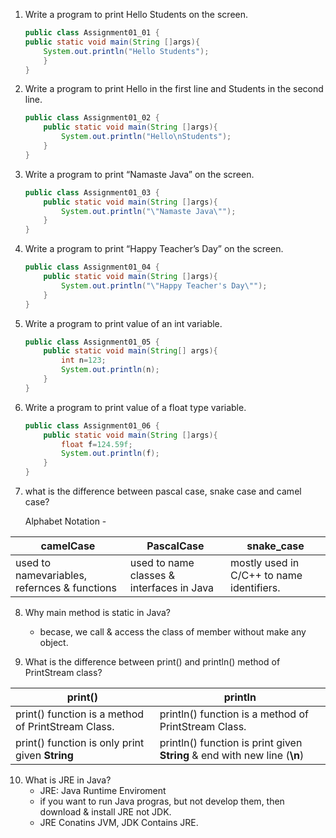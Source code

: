 1.  Write a program to print Hello Students on the screen.

    ```Java
    public class Assignment01_01 {
    public static void main(String []args){
        System.out.println("Hello Students");
        }
    }
    ```

2.  Write a program to print Hello in the first line and Students in the second line.
    
    ```Java
    public class Assignment01_02 {
        public static void main(String []args){
            System.out.println("Hello\nStudents");
        }
    }
    ```

3.  Write a program to print “Namaste Java” on the screen.
    ```Java
    public class Assignment01_03 {
        public static void main(String []args){
            System.out.println("\"Namaste Java\"");
        }
    }
    ```

4.  Write a program to print “Happy Teacher’s Day” on the screen.
    ```Java
    public class Assignment01_04 {
        public static void main(String []args){
            System.out.println("\"Happy Teacher's Day\"");
        }
    }
    ```

5.  Write a program to print value of an int variable.
    ```Java
    public class Assignment01_05 {
        public static void main(String[] args){
            int n=123;
            System.out.println(n);
        }
    }
    ```

6.  Write a program to print value of a float type variable.
    ```Java
    public class Assignment01_06 {
        public static void main(String []args){
            float f=124.59f;
            System.out.println(f);
        }
    }
    ```

7. what is the difference between pascal case, snake case and camel case?

    Alphabet Notation - 
    
| camelCase                                    | PascalCase                                | snake_case                                 |
|----------------------------------------------|-------------------------------------------|--------------------------------------------|
| used to namevariables, refernces & functions | used to name classes & interfaces in Java | mostly used in C/C++ to name identifiers.  |

8. Why main method is static in Java?
   - becase, we call & access the class of member without make any object.

9. What is the difference between print() and println() method of PrintStream class?

| print()                                            | println                                                                   |
|----------------------------------------------------|---------------------------------------------------------------------------|
| print() function is a method of PrintStream Class. | println() function is a method of PrintStream Class.                      |
| print() function is only print given **String**    | println() function is print given **String** & end with new line (**\n**) |

10. What is JRE in Java?
    - JRE: Java Runtime Enviroment
    - if you want to run Java progras, but not develop them, then download & install JRE not JDK.
    - JRE Conatins JVM, JDK Contains JRE.

